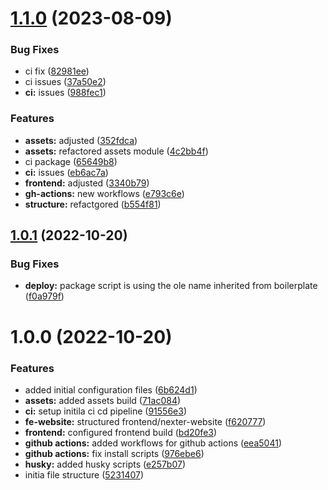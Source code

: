 # [1.1.0](https://github.com/paulAlexSerban/prj--nexter-luxury-real-estate--landing-page/compare/v1.0.1...v1.1.0) (2023-08-09)


### Bug Fixes

* ci fix ([82981ee](https://github.com/paulAlexSerban/prj--nexter-luxury-real-estate--landing-page/commit/82981ee653f70c2ed3632388c411b526a5a9c9f6))
* ci issues ([37a50e2](https://github.com/paulAlexSerban/prj--nexter-luxury-real-estate--landing-page/commit/37a50e220b7247420959da22d78342638b23e52c))
* **ci:** issues ([988fec1](https://github.com/paulAlexSerban/prj--nexter-luxury-real-estate--landing-page/commit/988fec1dc525982f7849d9e8430be54b0730bccb))


### Features

* **assets:** adjusted ([352fdca](https://github.com/paulAlexSerban/prj--nexter-luxury-real-estate--landing-page/commit/352fdca6dac5c92856f8a09eb232379189b4f53d))
* **assets:** refactored assets module ([4c2bb4f](https://github.com/paulAlexSerban/prj--nexter-luxury-real-estate--landing-page/commit/4c2bb4f076923ba807ef28b15c1a93310da30fcd))
* ci package ([65649b8](https://github.com/paulAlexSerban/prj--nexter-luxury-real-estate--landing-page/commit/65649b8efd5b87906b8ce28e4e8255bb2d15221c))
* **ci:** issues ([eb6ac7a](https://github.com/paulAlexSerban/prj--nexter-luxury-real-estate--landing-page/commit/eb6ac7a112fbadc70a29698124d8671e85b637cb))
* **frontend:** adjusted ([3340b79](https://github.com/paulAlexSerban/prj--nexter-luxury-real-estate--landing-page/commit/3340b79762dd74a56b05b9082db54c27a2a4918e))
* **gh-actions:** new workflows ([e793c6e](https://github.com/paulAlexSerban/prj--nexter-luxury-real-estate--landing-page/commit/e793c6e4e5d1f170cd838f6c71836775dc7f691a))
* **structure:** refactgored ([b554f81](https://github.com/paulAlexSerban/prj--nexter-luxury-real-estate--landing-page/commit/b554f81ba0241707a42230713d98e1fda08325aa))

## [1.0.1](https://github.com/paulAlexSerban/prj--nexter-luxury-real-estate--landing-page/compare/v1.0.0...v1.0.1) (2022-10-20)


### Bug Fixes

* **deploy:** package script is using the ole name inherited from boilerplate ([f0a979f](https://github.com/paulAlexSerban/prj--nexter-luxury-real-estate--landing-page/commit/f0a979fb7d62f8303834689982c523c6355ff7c6))

# 1.0.0 (2022-10-20)


### Features

* added initial configuration files ([6b624d1](https://github.com/paulAlexSerban/prj--nexter-luxury-real-estate--landing-page/commit/6b624d15c8ffb29af8bd902727f37369b7f54b31))
* **assets:** added assets build ([71ac084](https://github.com/paulAlexSerban/prj--nexter-luxury-real-estate--landing-page/commit/71ac08498a578bc1bd62805fc77a4e08e6de2f79))
* **ci:** setup initila ci cd pipeline ([91556e3](https://github.com/paulAlexSerban/prj--nexter-luxury-real-estate--landing-page/commit/91556e3a2fca7b371428deeb724e4dd3bd149cdb))
* **fe-website:** structured frontend/nexter-website ([f620777](https://github.com/paulAlexSerban/prj--nexter-luxury-real-estate--landing-page/commit/f62077766571f1ff6760ef07117153df51d84c67))
* **frontend:** configured frontend build ([bd20fe3](https://github.com/paulAlexSerban/prj--nexter-luxury-real-estate--landing-page/commit/bd20fe37d2b420318f4d67035ded83bb528c879b))
* **github actions:** added workflows for github actions ([eea5041](https://github.com/paulAlexSerban/prj--nexter-luxury-real-estate--landing-page/commit/eea504185204f714266c3c92f70964e2afcb959f))
* **github actions:** fix install scripts ([976ebe6](https://github.com/paulAlexSerban/prj--nexter-luxury-real-estate--landing-page/commit/976ebe6cf694a4f2fe4ade57fd4e4a809426af2c))
* **husky:** added husky scripts ([e257b07](https://github.com/paulAlexSerban/prj--nexter-luxury-real-estate--landing-page/commit/e257b07ce1945f15c54a91be62efd48127221590))
* initia file structure ([5231407](https://github.com/paulAlexSerban/prj--nexter-luxury-real-estate--landing-page/commit/5231407b8071cac1503bf531b4bc496ee31e0ecf))
